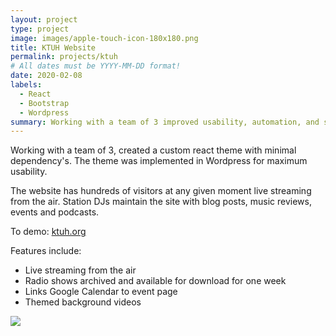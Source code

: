 ```yaml
---
layout: project
type: project
image: images/apple-touch-icon-180x180.png
title: KTUH Website
permalink: projects/ktuh
# All dates must be YYYY-MM-DD format!
date: 2020-02-08
labels:
  - React
  - Bootstrap
  - Wordpress
summary: Working with a team of 3 improved usability, automation, and scalability in a feature rich web application. 
---
```


Working with a team of 3, created a custom react theme with minimal dependency's. The theme was implemented in Wordpress for maximum usability.

The website has hundreds of visitors at any given moment live streaming from the air. Station DJs maintain the site with blog posts, music reviews, events and podcasts. 

To demo: <a href="ktuh.org">ktuh.org</a>

Features include:
  - Live streaming from the air
  - Radio shows archived and available for download for one week
  - Links Google Calendar to event page
  - Themed background videos
  
  
<img class="ui small left floated image" src="{{ site.baseurl }}/images/ktuh.png"/>

